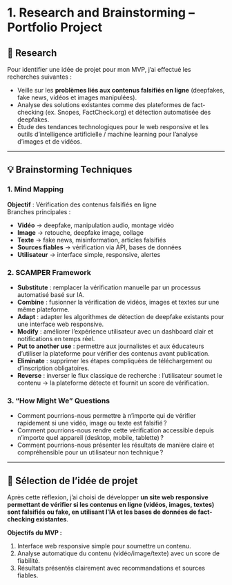 # 1. Research and Brainstorming – Portfolio Project

## 🔎 Research
Pour identifier une idée de projet pour mon MVP, j’ai effectué les recherches suivantes :

- Veille sur les **problèmes liés aux contenus falsifiés en ligne** (deepfakes, fake news, vidéos et images manipulées).  
- Analyse des solutions existantes comme des plateformes de fact-checking (ex. Snopes, FactCheck.org) et détection automatisée des deepfakes.  
- Étude des tendances technologiques pour le web responsive et les outils d’intelligence artificielle / machine learning pour l’analyse d’images et de vidéos.  

---

## 💡 Brainstorming Techniques

### 1. Mind Mapping
**Objectif** : Vérification des contenus falsifiés en ligne  
Branches principales :  
- **Vidéo** → deepfake, manipulation audio, montage vidéo  
- **Image** → retouche, deepfake image, collage  
- **Texte** → fake news, misinformation, articles falsifiés  
- **Sources fiables** → vérification via API, bases de données  
- **Utilisateur** → interface simple, responsive, alertes  

### 2. SCAMPER Framework
- **Substitute** : remplacer la vérification manuelle par un processus automatisé basé sur IA.  
- **Combine** : fusionner la vérification de vidéos, images et textes sur une même plateforme.  
- **Adapt** : adapter les algorithmes de détection de deepfake existants pour une interface web responsive.  
- **Modify** : améliorer l’expérience utilisateur avec un dashboard clair et notifications en temps réel.  
- **Put to another use** : permettre aux journalistes et aux éducateurs d’utiliser la plateforme pour vérifier des contenus avant publication.  
- **Eliminate** : supprimer les étapes compliquées de téléchargement ou d’inscription obligatoires.  
- **Reverse** : inverser le flux classique de recherche : l’utilisateur soumet le contenu → la plateforme détecte et fournit un score de vérification.

### 3. “How Might We” Questions
- Comment pourrions-nous permettre à n’importe qui de vérifier rapidement si une vidéo, image ou texte est falsifié ?  
- Comment pourrions-nous rendre cette vérification accessible depuis n’importe quel appareil (desktop, mobile, tablette) ?  
- Comment pourrions-nous présenter les résultats de manière claire et compréhensible pour un utilisateur non technique ?

---

## 🎯 Sélection de l’idée de projet
Après cette réflexion, j’ai choisi de développer **un site web responsive permettant de vérifier si les contenus en ligne (vidéos, images, textes) sont falsifiés ou fake, en utilisant l’IA et les bases de données de fact-checking existantes**.  

**Objectifs du MVP :**  
1. Interface web responsive simple pour soumettre un contenu.  
2. Analyse automatique du contenu (vidéo/image/texte) avec un score de fiabilité.  
3. Résultats présentés clairement avec recommandations et sources fiables.  
